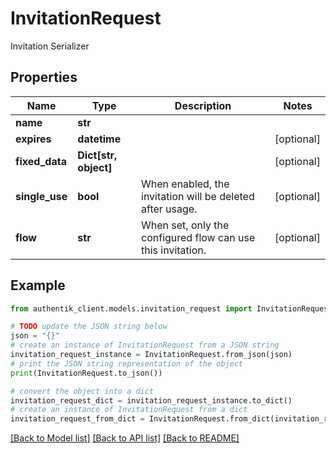 # InvitationRequest

Invitation Serializer

## Properties

Name | Type | Description | Notes
------------ | ------------- | ------------- | -------------
**name** | **str** |  | 
**expires** | **datetime** |  | [optional] 
**fixed_data** | **Dict[str, object]** |  | [optional] 
**single_use** | **bool** | When enabled, the invitation will be deleted after usage. | [optional] 
**flow** | **str** | When set, only the configured flow can use this invitation. | [optional] 

## Example

```python
from authentik_client.models.invitation_request import InvitationRequest

# TODO update the JSON string below
json = "{}"
# create an instance of InvitationRequest from a JSON string
invitation_request_instance = InvitationRequest.from_json(json)
# print the JSON string representation of the object
print(InvitationRequest.to_json())

# convert the object into a dict
invitation_request_dict = invitation_request_instance.to_dict()
# create an instance of InvitationRequest from a dict
invitation_request_from_dict = InvitationRequest.from_dict(invitation_request_dict)
```
[[Back to Model list]](../README.md#documentation-for-models) [[Back to API list]](../README.md#documentation-for-api-endpoints) [[Back to README]](../README.md)


